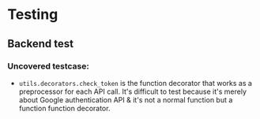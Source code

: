  # Testing 
 
 ## Backend test
 
### Uncovered testcase:

-  `utils.decorators.check_token` is the function decorator that works as a preprocessor for each API call. It's 
difficult to test because it's merely about Google authentication API & it's not a normal function but a function
function decorator.  
